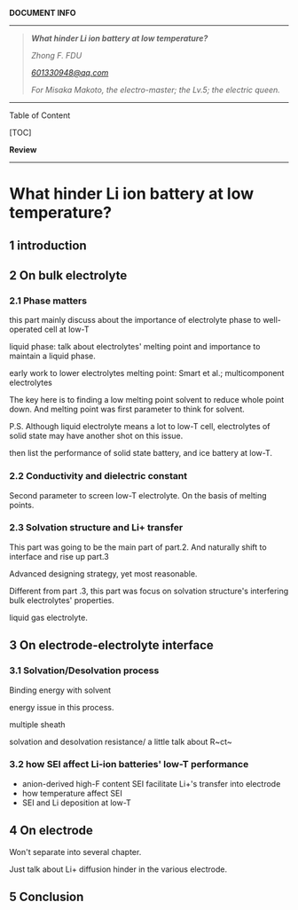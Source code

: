 **DOCUMENT INFO**

------

> ***What hinder Li ion battery at low temperature?*** 
>
> *Zhong F.    FDU*
>
> *601330948@qq.com*
>
> *For Misaka Makoto, the electro-master; the Lv.5; the electric queen.*

------



Table of  Content

[TOC]

**Review**

------



# What hinder Li ion battery at low temperature?

## 1 introduction



## 2 On bulk electrolyte

### 2.1 Phase matters

this part mainly discuss about the importance of electrolyte phase to well-operated cell at low-T

liquid phase: talk about electrolytes' melting point and importance to maintain a liquid phase.

early work to lower electrolytes melting point: Smart et al.; multicomponent electrolytes

The key here is to finding a low melting point solvent to reduce whole point down. And melting point was first parameter to think for solvent.

P.S. Although liquid electrolyte means a lot to low-T cell, electrolytes of solid state may have another shot on this issue.

then list the performance of solid state battery, and ice battery at low-T.

### 2.2 Conductivity and dielectric constant

Second parameter to screen low-T electrolyte. On the basis of melting points.

### 2.3 Solvation structure and Li+ transfer

This part was going to be the main part of part.2. And naturally shift to interface and rise up part.3

Advanced designing strategy, yet most reasonable.

Different from part .3, this part was focus on solvation structure's interfering bulk electrolytes' properties. 



liquid gas electrolyte.

## 3 On electrode-electrolyte interface

### 3.1 Solvation/Desolvation process

Binding energy with solvent

energy issue in this process.

multiple sheath

solvation and desolvation resistance/ a little talk about R~ct~

### 3.2 how SEI affect Li-ion batteries' low-T performance

- anion-derived high-F content SEI facilitate Li+'s transfer into electrode
- how temperature affect SEI
- SEI and Li deposition at low-T



## 4 On electrode

Won't separate into several chapter.

Just talk about Li+ diffusion hinder in the various electrode.



## 5 Conclusion